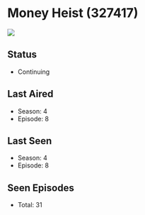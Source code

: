 # Money Heist (327417)

<img src="https://dg31sz3gwrwan.cloudfront.net/poster/327417/1376108-0-optimized.jpg" />

## Status
* Continuing
## Last Aired
* Season: 4
* Episode: 8
## Last Seen
* Season: 4
* Episode: 8
## Seen Episodes
* Total: 31
